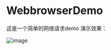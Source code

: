 # WebbrowserDemo


这是一个简单的网络请求demo
演示效果：


 ![image](https://github.com/jerryq1/UITableController/raw/master/UITableController/UITableView.gif)
